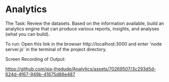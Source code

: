 # Analytics

The Task:
Review the datasets.
Based on the information available, build an analytics engine that can produce various reports, insights, and analyses (what you can build).

To run: Open this link in the browser http://localhost:3000 and enter 'node server.js' in the terminal of the project directory.

Screen Recording of Output:

https://github.com/sja-thedude/Analytics/assets/70269507/3c293d5d-624d-4f67-949b-41675d86e487

